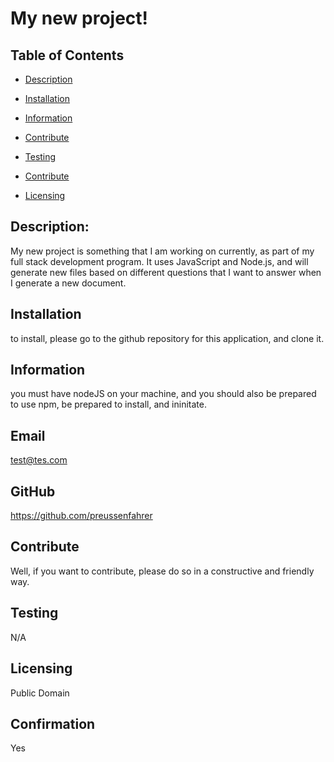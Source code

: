 # My new project!


     
 ## Table of Contents 

- [Description](#Description)

- [Installation](##Installation)

- [Information](##Information)

- [Contribute](##Contribute)

- [Testing](##Testing)

- [Contribute](##Contribute)

- [Licensing](###Licensing)
         
    
 ## Description:
    
My new project is something that I am working on currently, as part of my full stack development program. It uses JavaScript and Node.js, and will generate new files based on different questions that I want to answer when I generate a new document.

    
 ## Installation      
    
 to install, please go to the github repository for this application, and clone it.

    
 ## Information
    
 you must have nodeJS on your machine, and you should also be prepared to use npm, be prepared to install, and ininitate.

    
 ## Email
    
 test@tes.com

    
 ## GitHub
    
 https://github.com/preussenfahrer
          
    
 ## Contribute
    
 Well, if you want to contribute, please do so in a constructive and friendly way. 
    
   
 ## Testing
    
 N/A
    
   
 ## Licensing
    
 Public Domain
    
   
 ## Confirmation
    
 Yes 
  